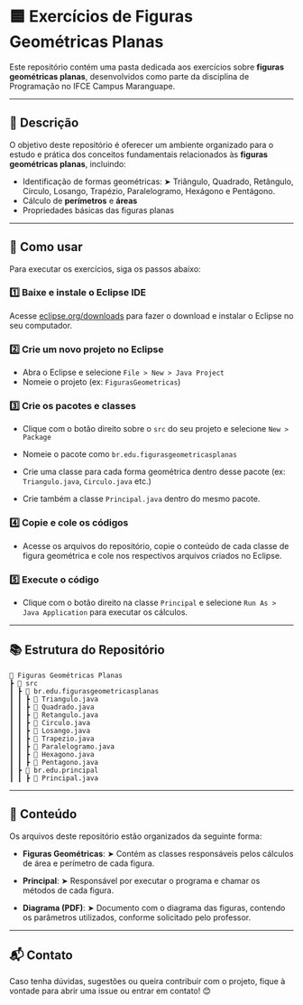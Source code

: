 # 🟦 Exercícios de Figuras Geométricas Planas

Este repositório contém uma pasta dedicada aos exercícios sobre **figuras geométricas planas**, desenvolvidos como parte da disciplina de Programação no IFCE Campus Maranguape.

---

## 📌 Descrição

O objetivo deste repositório é oferecer um ambiente organizado para o estudo e prática dos conceitos fundamentais relacionados às **figuras geométricas planas**, incluindo:

* Identificação de formas geométricas:
  ➤ Triângulo, Quadrado, Retângulo, Círculo, Losango, Trapézio, Paralelogramo, Hexágono e Pentágono.
* Cálculo de **perímetros** e **áreas**
* Propriedades básicas das figuras planas

---

## 🚀 Como usar

Para executar os exercícios, siga os passos abaixo:

### 1️⃣ Baixe e instale o Eclipse IDE

Acesse [eclipse.org/downloads](https://www.eclipse.org/downloads/) para fazer o download e instalar o Eclipse no seu computador.

### 2️⃣ Crie um novo projeto no Eclipse

* Abra o Eclipse e selecione `File > New > Java Project`
* Nomeie o projeto (ex: `FigurasGeometricas`)

### 3️⃣ Crie os pacotes e classes

* Clique com o botão direito sobre o `src` do seu projeto e selecione `New > Package`

* Nomeie o pacote como `br.edu.figurasgeometricasplanas`

* Crie uma classe para cada forma geométrica dentro desse pacote (ex: `Triangulo.java`, `Circulo.java` etc.)

* Crie também a classe `Principal.java` dentro do mesmo pacote.

### 4️⃣ Copie e cole os códigos

* Acesse os arquivos do repositório, copie o conteúdo de cada classe de figura geométrica e cole nos respectivos arquivos criados no Eclipse.

### 5️⃣ Execute o código

* Clique com o botão direito na classe `Principal` e selecione `Run As > Java Application` para executar os cálculos.

---

## 📚 Estrutura do Repositório

```
📂 Figuras Geométricas Planas
┣ 📂 src
┃ ┣ 📂 br.edu.figurasgeometricasplanas
┃ ┃ ┣ 📜 Triangulo.java
┃ ┃ ┣ 📜 Quadrado.java
┃ ┃ ┣ 📜 Retangulo.java
┃ ┃ ┣ 📜 Circulo.java
┃ ┃ ┣ 📜 Losango.java
┃ ┃ ┣ 📜 Trapezio.java
┃ ┃ ┣ 📜 Paralelogramo.java
┃ ┃ ┣ 📜 Hexagono.java
┃ ┃ ┣ 📜 Pentagono.java
┃ ┣ 📂 br.edu.principal
┃ ┃ ┣ 📜 Principal.java

```

---

## 📖 Conteúdo

Os arquivos deste repositório estão organizados da seguinte forma:

* **Figuras Geométricas**:
  ➤ Contém as classes responsáveis pelos cálculos de área e perímetro de cada figura.

* **Principal**:
  ➤ Responsável por executar o programa e chamar os métodos de cada figura.

* **Diagrama (PDF)**:
  ➤ Documento com o diagrama das figuras, contendo os parâmetros utilizados, conforme solicitado pelo professor.

---

## 📬 Contato

Caso tenha dúvidas, sugestões ou queira contribuir com o projeto, fique à vontade para abrir uma issue ou entrar em contato! 😊
